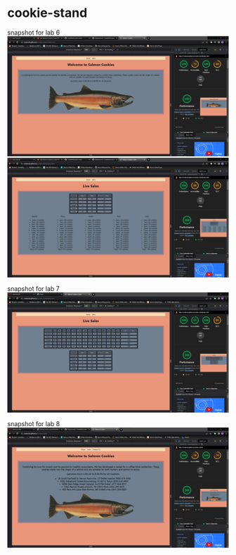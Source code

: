 # cookie-stand
snapshot for lab 6
  ![home page snapshot](https://github.com/CodeMell/cookie-stand/blob/main/Screenshot%202023-03-01%20193813.jpg)
  ![sales page snapshot](https://github.com/CodeMell/cookie-stand/blob/main/Screenshot%202023-03-01%20193839.jpg)

snapshot for lab 7
![lab 7 sale page](https://github.com/CodeMell/cookie-stand/blob/main/Screenshot%202023-03-03%20125758.jpg)

snapshot for lab 8
![lab 8 home page](https://github.com/CodeMell/cookie-stand/blob/main/Screenshot%202023-03-06%20135006.jpg)

